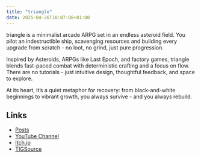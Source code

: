 ```yaml
---
title: "triangle"
date: 2025-04-26T10:07:08+01:00
---
```


triangle is a minimalist arcade ARPG set in an endless asteroid field. You pilot
an indestructible ship, scavenging resources and building every upgrade from
scratch - no loot, no grind, just pure progression.

Inspired by Asteroids, ARPGs like Last Epoch, and factory games, triangle blends
fast-paced combat with deterministic crafting and a focus on flow. There are no
tutorials - just intuitive design, thoughtful feedback, and space to explore.

At its heart, it’s a quiet metaphor for recovery: from black-and-white
beginnings to vibrant growth, you always survive - and you always rebuild.

## Links

- [Posts](/tags/triangle)
- [YouTube Channel](http://www.youtube.com/@lone-triangle)
- [Itch.io](https://droneah.itch.io/triangle)
- [TIGSource](https://forums.tigsource.com/index.php?topic=76406.0)
